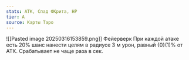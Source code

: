 ```yaml
---
stats: АТК, Спад ФКрита, HP
tier: A
source: Карты Таро
---
```

![[Pasted image 20250316153859.png]]
Фейерверк
При каждой атаке есть 20% шанс нанести целям в радиусе 3 м урон, равный {0}(1)% от АТК. Срабатывает не чаще раза в сек.

